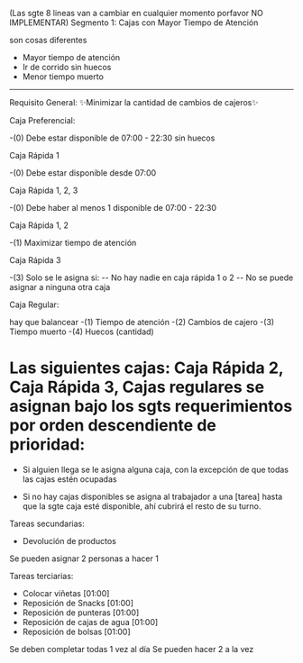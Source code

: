 (Las sgte 8 lineas van a cambiar en cualquier momento porfavor NO IMPLEMENTAR)
Segmento 1:
Cajas con Mayor Tiempo de Atención

son cosas diferentes

- Mayor tiempo de atención
- Ir de corrido sin huecos
- Menor tiempo muerto

---

Requisito General:
✨Minimizar la cantidad de cambios de cajeros✨

Caja Preferencial:

-(0) Debe estar disponible de 07:00 - 22:30 sin huecos

Caja Rápida 1

-(0) Debe estar disponible desde 07:00

Caja Rápida 1, 2, 3

-(0) Debe haber al menos 1 disponible de 07:00 - 22:30

Caja Rápida 1, 2

-(1) Maximizar tiempo de atención

Caja Rápida 3

-(3) Solo se le asigna si:
-- No hay nadie en caja rápida 1 o 2
-- No se puede asignar a ninguna otra caja

Caja Regular:

hay que balancear
-(1) Tiempo de atención
-(2) Cambios de cajero
-(3) Tiempo muerto
-(4) Huecos (cantidad)


# Las siguientes cajas: Caja Rápida 2, Caja Rápida 3, Cajas regulares se asignan bajo los sgts requerimientos por orden descendiente de prioridad:

- Si alguien llega se le asigna alguna caja, con la excepción de que todas las cajas estén ocupadas

* Si no hay cajas disponibles se asigna al trabajador a una [tarea] hasta que la sgte caja esté disponible, ahí cubrirá el resto de su turno.

Tareas secundarias:

- Devolución de productos

Se pueden asignar 2 personas a hacer 1

Tareas terciarias:

- Colocar viñetas [01:00]
- Reposición de Snacks [01:00]
- Reposición de punteras [01:00]
- Reposición de cajas de agua [01:00]
- Reposición de bolsas [01:00]

Se deben completar todas 1 vez al día
Se pueden hacer 2 a la vez